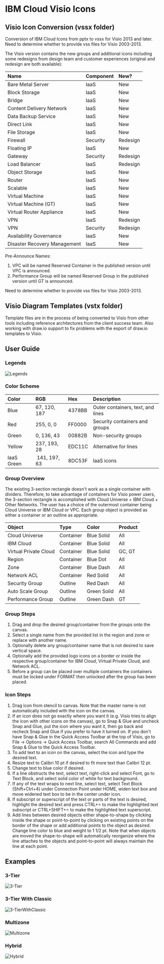 # IBM Cloud Visio Icons

## Visio Icon Conversion (vssx folder)

Conversion of IBM Cloud Icons from pptx to vssx for Visio 2013 and later.  
Need to determine whether to provide vss files for Visio 2003-2013.  

The Visio version contains the new groups and additional icons including some redesigns from design team and customer experiences (original and redesign are both available):

| Name | Component | New? |
| :--- | :--- | :--- |
| Bare Metal Server | IaaS | New |
| Block Storage | IaaS | New |
| Bridge | IaaS | New |
| Content Delivery Network | IaaS | New |
| Data Backup Service | IaaS | New |
| Direct Link | IaaS | New |
| File Storage | IaaS | New |
| Firewall | Security | Redesign |
| Floating IP | IaaS | New |
| Gateway | Security | Redesign | 
| Load Balancer | IaaS | Redesign | 
| Object Storage | IaaS | New |
| Router | IaaS | New |
| Scalable | IaaS | New |
| Virtual Machine | IaaS | New |
| Virtual Machine (GT) | IaaS | New |
| Virtual Router Appliance | IaaS | New |
| VPN | IaaS | Redesign |  
| VPN | Security | Redesign |  
| Availability Governance | IaaS | New |
| Disaster Recovery Management | IaaS | New |

Pre-Announce Names:
1. VPC will be named Reserved Container in the published version until VPC is announced.  
2. Performance Group will be named Reserved Group in the published version until GT is announced.

Need to determine whether to provide vss files for Visio 2003-2013.  

## Visio Diagram Templates (vstx folder)

Template files are in the process of being converted to Visio from other tools including reference architectures from the client success team.  Also working with draw.io support to fix problems with the export of draw.io templates to Visio. 

## User Guide

### Legends

![Legends](/images/legends.png)


### Color Scheme

| Color | RGB | Hex | Description |
| :--- | :--- | :--- | :--- |
| Blue | 67, 120, 187 | 4378BB | Outer containers, text, and lines |
| Red | 255, 0, 0 | FF0000 | Security containers and groups |
| Green | 0, 136, 43 | 00882B | Non-security groups |
| Yellow | 237, 193, 28 | EDC11C | Alternative for lines |
| IaaS Green | 141, 197, 63 | 8DC53F | IaaS icons |

### Group Overview

The existing 3-section rectangle doesn't work as a single container with dividers.  Therefore, to take advantage of containers for Visio power users, the 3-section rectangle is accomplished with Cloud Universe + IBM Cloud + Other Networks.  The user has a choice of the outermost container being Cloud Universe or IBM Cloud or VPC.  Each group object is provided as either a container or an outline as appropriate.

| Object | Type | Color | Product |
| :--- | :--- | :--- | :--- |
| Cloud Universe | Container | Blue Solid | All |
| IBM Cloud | Container | Blue Solid | All |
| Virtual Private Cloud | Container | Blue Solid | GC, GT |
| Region | Container | Blue Dot | All | 
| Zone | Container | Blue Dash | All |
| Network ACL | Container |  Red Solid | All |
| Security Group | Outline | Red Dash | All |
| Auto Scale Group | Outline | Green Solid | All |
| Performance Group | Outline | Green Dash | GT |

### Group Steps
1. Drag and drop the desired group/container from the groups onto the canvas.
2. Select a single name from the provided list in the region and zone or replace with another name.
3. Optionally delete any group/container name that is not desired to save vertical space.
4. Optionally add the provided logo icons on a border or inside the respective group/container for IBM Cloud, Virtual Private Cloud, and Network ACL.  
5. Before a group can be placed over multiple containers the containers must be locked under FORMAT then unlocked after the group has been placed.

### Icon Steps
1. Drag icon from stencil to canvas.  Note that the master name is not automatically included with the icon on the canvas.
2. If an icon does not go exactly where you want it (e.g. Visio tries to align the icon with other icons on the canvas), go to Snap & Glue and uncheck Snap and Glue, put the icon where you want it, then go back and recheck Snap and Glue if you prefer to have it turned on.  If you don't have Snap & Glue in the Quick Access Toolbar at the top of Visio, go to File -> Options -> Quick Access Toolbar, search All Commands and add Snap & Glue to the Quick Access Toolbar.
3. To add text to an icon on the canvas, select the icon and type the desired text.
4. Resize text to Calibri 10 pt if desired to fit more text than Calibri 12 pt.
5. Change text to blue color if desired.  
6. If a line obstructs the text, select text, right-click and select Font, go to Text Block, and select solid color of white for text background.
7. If any of the text wraps to next line, select text, select Text Block (Shift+Ctrl+4) under Connection Point under HOME, widen text box and move widened text box to be in the center under icon. 
8. If subscript or superscript of the text or parts of the text is desired, highlight the desired text and press CTRL+= to make the highlighted text subscript or CTRL+SHIFT+= to make the highlighted text superscript. 
9. Add lines between desired objects either shape-to-shape by clicking inside the shape or point-to-point by clicking on existing points on the border of the shape or add additional points to the object as desired.  Change line color to blue and weight to 1 1/2 pt.  Note that when objects are moved the shape-to-shape will automatically reorganize where the line attaches to the objects and point-to-point will always maintain the line at each point.

## Examples

### 3-Tier

![3-Tier](/images/3-tier.png)

### 3-Tier With Classic

![3-TierWithClassic](/images/3-tierWithClassic.png)

### Multizone

![Multizone](/images/Multizone.png)

### Hybrid

![Hybrid](/images/Hybrid1.png)


